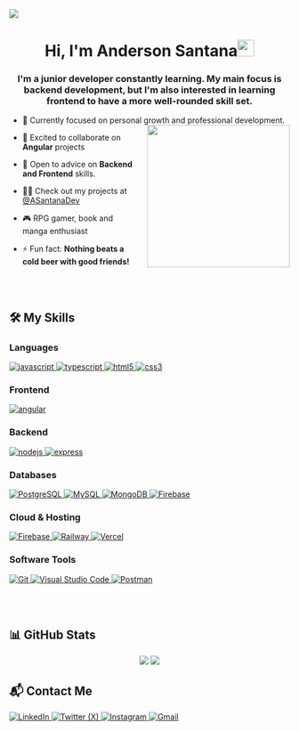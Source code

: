 <img src="https://user-images.githubusercontent.com/73097560/115834477-dbab4500-a447-11eb-908a-139a6edaec5c.gif">

<h1 align="center">Hi, I'm Anderson Santana<img width="30px" src="https://raw.githubusercontent.com/iampavangandhi/iampavangandhi/master/gifs/Hi.gif"></h1>
<h3 font-size="20" align="center">
  I'm a junior developer constantly learning. My main focus is backend development, but I'm also interested in learning frontend to have a more well-rounded skill set.
</h3>

- 🌱 Currently focused on personal growth and professional development.
  <img align="right" style="width:16rem; height:auto; margin-left:20px;" src="https://media4.giphy.com/media/v1.Y2lkPTc5MGI3NjExbGJud2xnc21wbjdqeGx4aTg5cWN2bzRwOGI2dTA1NWFycXZ2MGdpdCZlcD12MV9pbnRlcm5hbF9naWZfYnlfaWQmY3Q9Zw/CrFLL3CnRpw5ddlBMm/giphy.gif"/>

- 👯 Excited to collaborate on **Angular** projects

- 🤝 Open to advice on **Backend and Frontend** skills.

- 👨‍💻 Check out my projects at [@ASantanaDev](github.com/ASantanaDev)

- 🎮 RPG gamer, book and manga enthusiast

- ⚡ Fun fact: **Nothing beats a cold beer with good friends!**

<br><br>

## 🛠️ My Skills

<h3>Languages</h3>
<p>
  <a href="https://developer.mozilla.org/en-US/docs/Web/JavaScript" target="_blank"> 
    <img src="https://img.shields.io/badge/Javascript-F7DF1E.svg?style=for-the-badge&logo=javascript&logoColor=black"
      alt="javascript"/> 
  </a>
  <a href="https://www.typescriptlang.org/" target="_blank"> 
    <img src="https://img.shields.io/badge/typescript-3178C6.svg?style=for-the-badge&logo=typescript&logoColor=white"
      alt="typescript"/>
  </a>
  <a href="https://www.w3.org/html/" target="_blank"> 
    <img src="https://img.shields.io/badge/html-E34F26.svg?style=for-the-badge&logo=html5&logoColor=white"
      alt="html5"/> 
  </a>
  <a href="https://www.w3schools.com/css/" target="_blank">
    <img src="https://img.shields.io/badge/css-1572B6.svg?style=for-the-badge&logo=css3&logoColor=white"
      alt="css3"/>
  </a>
</p>

<h3>Frontend</h3>
<p>
  <a href="https://angular.io/" target="_blank">
    <img src="https://img.shields.io/badge/Angular-DD0031.svg?style=for-the-badge&logo=angular&logoColor=white"
      alt="angular"/>
  </a>
</p>

<h3>Backend</h3>
<p>
  <a href="https://nodejs.org/" target="_blank">
    <img src="https://img.shields.io/badge/Node.js-339933.svg?style=for-the-badge&logo=node.js&logoColor=white"
      alt="nodejs"/>
  </a>
  <a href="https://expressjs.com/" target="_blank">
    <img src="https://img.shields.io/badge/Express.js-000000.svg?style=for-the-badge&logo=express&logoColor=white"
      alt="express"/>
  </a>
</p>

<h3>Databases</h3>
<p>
  <a href="https://www.postgresql.org/" target="_blank">
    <img src="https://img.shields.io/badge/PostgreSQL-336791.svg?style=for-the-badge&logo=postgresql&logoColor=white"
      alt="PostgreSQL"/>
  </a>
  <a href="https://www.mysql.com/" target="_blank">
    <img src="https://img.shields.io/badge/MySQL-4479A1.svg?style=for-the-badge&logo=mysql&logoColor=white"
      alt="MySQL"/>
  </a>
  <a href="https://www.mongodb.com/" target="_blank">
    <img src="https://img.shields.io/badge/MongoDB-47A248.svg?style=for-the-badge&logo=mongodb&logoColor=white"
      alt="MongoDB"/>
  </a>
  <a href="https://firebase.google.com/" target="_blank">
    <img src="https://img.shields.io/badge/Firebase-FFCA28.svg?style=for-the-badge&logo=firebase&logoColor=black"
      alt="Firebase"/>
  </a>
</p>

<h3>Cloud & Hosting</h3>
<p>
  <a href="https://firebase.google.com/" target="_blank">
    <img src="https://img.shields.io/badge/Firebase-FFCA28.svg?style=for-the-badge&logo=firebase&logoColor=black"
      alt="Firebase"/>
  </a>
  <a href="https://railway.app/" target="_blank">
    <img src="https://img.shields.io/badge/Railway-0B0D0E.svg?style=for-the-badge&logo=railway&logoColor=white"
      alt="Railway"/>
  </a>
  <a href="https://vercel.com/" target="_blank">
    <img src="https://img.shields.io/badge/Vercel-000000.svg?style=for-the-badge&logo=vercel&logoColor=white"
      alt="Vercel"/>
  </a>
</p>

<h3>Software Tools</h3>
<p>
  <a href="https://git-scm.com/" target="_blank">
    <img src="https://img.shields.io/badge/Git-F05032.svg?style=for-the-badge&logo=git&logoColor=white"
      alt="Git"/>
  </a>
  <a href="https://code.visualstudio.com/" target="_blank">
    <img src="https://img.shields.io/badge/VS%20Code-007ACC.svg?style=for-the-badge&logo=visual-studio-code&logoColor=white"
      alt="Visual Studio Code"/>
  </a>
  <a href="https://www.postman.com/" target="_blank">
    <img src="https://img.shields.io/badge/Postman-FF6C37.svg?style=for-the-badge&logo=postman&logoColor=white"
      alt="Postman"/>
  </a>
</p>

<br><br>

## 📊 GitHub Stats
<div align="center">

[![](https://github-readme-stats.vercel.app/api?username=ASantanaDev&show_icons=true&theme=tokyonight&hide_border=true&locale=en)](https://github.com/ASantanaDev)
[![](https://github-readme-streak-stats.herokuapp.com/?user=ASantanaDev&theme=material-palenight)](https://github.com/ASantanaDev)

</div>

## 📬 Contact Me
<p>
  <a href="https://www.linkedin.com/in/anderson-santana-695b712b6" target="_blank">
    <img src="https://img.shields.io/badge/LinkedIn-0077B5.svg?style=for-the-badge&logo=linkedin&logoColor=white"
      alt="LinkedIn"/>
  </a>
  <a href="" target="_blank">
    <img src="https://img.shields.io/badge/X-000000.svg?style=for-the-badge&logo=twitter&logoColor=white"
      alt="Twitter (X)"/>
  </a>
  <a href="https://www.instagram.com/juvth505" target="_blank">
    <img src="https://img.shields.io/badge/Instagram-E4405F.svg?style=for-the-badge&logo=instagram&logoColor=white"
      alt="Instagram"/>
  </a>
  <a href="mailto:anderson.santana1717@gmail.com" target="_blank">
    <img src="https://img.shields.io/badge/Gmail-D14836.svg?style=for-the-badge&logo=gmail&logoColor=white"
      alt="Gmail"/>
  </a>
</p>



